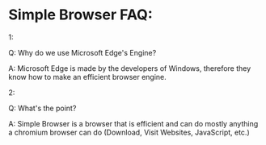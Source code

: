 # Simple Browser FAQ:


1:
  
  Q: Why do we use Microsoft Edge's Engine?
 
  A: Microsoft Edge is made by the developers of Windows, therefore they know how to make an efficient browser engine.

2:
  
  Q: What's the point?
 
  A: Simple Browser is a browser that is efficient and can do mostly anything a chromium browser can do (Download, Visit Websites, JavaScript, etc.) 
